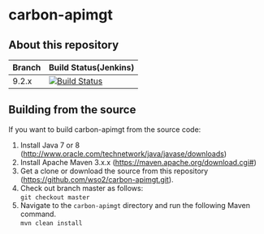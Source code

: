 # carbon-apimgt

## About this repository

|  Branch | Build Status(Jenkins) |
| :------------ |:------------- |
| 9.2.x      | [![Build Status](https://wso2.org/jenkins/job/platform-builds/job/carbon-apimgt_9.2.x/badge/icon)](hhttps://wso2.org/jenkins/job/platform-builds/job/carbon-apimgt_9.2.x/) |

## Building from the source

If you want to build carbon-apimgt from the source code:

1. Install Java 7 or 8 (http://www.oracle.com/technetwork/java/javase/downloads)
1. Install Apache Maven 3.x.x (https://maven.apache.org/download.cgi#)
1. Get a clone or download the source from this repository (https://github.com/wso2/carbon-apimgt.git).
1. Check out branch master as follows:\
``git checkout master``
1. Navigate to the ``carbon-apimgt`` directory and run the following Maven command.\
 ``mvn clean install``
